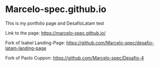 # Marcelo-spec.github.io

This is my portfolio page and DesafíoLatam test

Link to the page: https://marcelo-spec.github.io/

Fork of Isabel Landing-Page: https://github.com/Marcelo-spec/desafio-latam-landing-page

Fork of Paolo Cuppon: https://github.com/Marcelo-spec/Desafio-4
